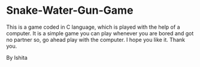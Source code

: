 # Snake-Water-Gun-Game
This is a game coded in C language, which is played with the help of a computer. It is a simple game you can play whenever you are bored and got no partner so, go ahead play with the computer. I hope you like it. Thank you.

By Ishita
